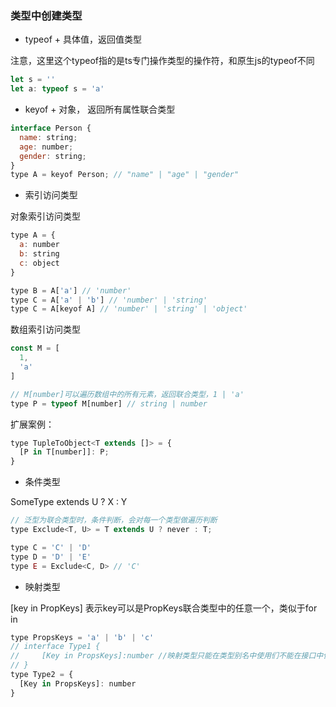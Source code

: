 ### 类型中创建类型

* typeof + 具体值，返回值类型

注意，这里这个typeof指的是ts专门操作类型的操作符，和原生js的typeof不同

```js
let s = ''
let a: typeof s = 'a'
```

* keyof + 对象， 返回所有属性联合类型

```js
interface Person {
  name: string;
  age: number;
  gender: string;
}
type A = keyof Person; // "name" | "age" | "gender"
```

* 索引访问类型

对象索引访问类型
```js
type A = {
  a: number
  b: string
  c: object
}

type B = A['a'] // 'number'
type C = A['a' | 'b'] // 'number' | 'string'
type C = A[keyof A] // 'number' | 'string' | 'object'
```

数组索引访问类型
```js
const M = [
  1,
  'a'
]

// M[number]可以遍历数组中的所有元素，返回联合类型，1 | 'a'
type P = typeof M[number] // string | number 
```

扩展案例：
```js
type TupleToObject<T extends []> = {
  [P in T[number]]: P;
}
```

* 条件类型

SomeType extends U ? X : Y

```js
// 泛型为联合类型时，条件判断，会对每一个类型做遍历判断
type Exclude<T, U> = T extends U ? never : T;

type C = 'C' | 'D'
type D = 'D' | 'E'
type E = Exclude<C, D> // 'C'
```

* 映射类型

[key in PropKeys]
表示key可以是PropKeys联合类型中的任意一个，类似于for in

```js
type PropsKeys = 'a' | 'b' | 'c'
// interface Type1 {
//     [Key in PropsKeys]:number //映射类型只能在类型别名中使用们不能在接口中使用
// }
type Type2 = {
  [Key in PropsKeys]: number
}
```